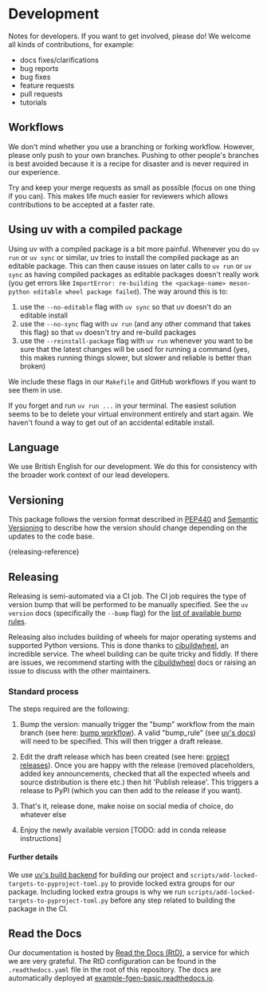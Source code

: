 # Development

Notes for developers.
If you want to get involved, please do!
We welcome all kinds of contributions, for example:

- docs fixes/clarifications
- bug reports
- bug fixes
- feature requests
- pull requests
- tutorials

## Workflows

<!---
This section is auto-generated by the copier template
and the text below is just a placeholder to get you started.
The workflows section will likely need to be updated
to be project specific as the project's norms are established.
-->

We don't mind whether you use a branching or forking workflow.
However, please only push to your own branches.
Pushing to other people's branches is best avoided because
it is a recipe for disaster
and is never required in our experience.

Try and keep your merge requests as small as possible
(focus on one thing if you can).
This makes life much easier for reviewers
which allows contributions to be accepted at a faster rate.

## Using uv with a compiled package

Using uv with a compiled package is a bit more painful.
Whenever you do `uv run` or `uv sync` or similar,
uv tries to install the compiled package as an editable package.
This can then cause issues on later calls to `uv run` or `uv sync`
as having compiled packages as editable packages doesn't really work
(you get errors like
`ImportError: re-building the <package-name> meson-python editable wheel package failed`).
The way around this is to:

1. use the `--no-editable` flag with `uv sync`
    so that uv doesn't do an editable install
1. use the `--no-sync` flag with `uv run`
    (and any other command that takes this flag)
    so that `uv` doesn't try and re-build packages
1. use the `--reinstall-package` flag with `uv run`
    whenever you want to be sure that the latest changes
    will be used for running a command
    (yes, this makes running things slower,
    but slower and reliable is better than broken)

We include these flags in our `Makefile` and GitHub workflows
if you want to see them in use.

If you forget and run `uv run ...` in your terminal.
The easiest solution seems to be to delete your virtual environment entirely and start again.
We haven't found a way to get out of an accidental editable install.

## Language

We use British English for our development.
We do this for consistency with the broader work context of our lead developers.

## Versioning

This package follows the version format described in [PEP440](https://peps.python.org/pep-0440/)
and [Semantic Versioning](https://semver.org/) to describe how the version
should change depending on the updates to the code base.

[](){releasing-reference}
## Releasing

Releasing is semi-automated via a CI job.
The CI job requires the type of version bump
that will be performed to be manually specified.
See the `uv version` docs (specifically the `--bump` flag) for the
[list of available bump rules](https://docs.astral.sh/uv/reference/cli/#uv-version).

Releasing also includes building of wheels for major operating systems and supported Python versions.
This is done thanks to [cibuildwheel](https://cibuildwheel.pypa.io/), an incredible service.
The wheel building can be quite tricky and fiddly.
If there are issues, we recommend starting with the [cibuildwheel](https://cibuildwheel.pypa.io/) docs
or raising an issue to discuss with the other maintainers.

### Standard process

The steps required are the following:

1. Bump the version: manually trigger the "bump" workflow from the main branch
   (see here: [bump workflow](https://github.com/openscm/example-fgen-basic/actions/workflows/bump.yaml)).
   A valid "bump_rule" (see [uv's docs](https://docs.astral.sh/uv/reference/cli/#uv-version))
   will need to be specified.
   This will then trigger a draft release.

1. Edit the draft release which has been created
   (see here:
   [project releases](https://github.com/openscm/example-fgen-basic/releases)).
   Once you are happy with the release
   (removed placeholders, added key announcements,
   checked that all the expected wheels and source distribution is there etc.)
   then hit 'Publish release'.
   This triggers a release to PyPI
   (which you can then add to the release if you want).

1. That's it, release done, make noise on social media of choice, do whatever
   else

1. Enjoy the newly available version
[TODO: add in conda release instructions]

#### Further details

We use [uv's build backend](https://docs.astral.sh/uv/concepts/build-backend) for building our project
and `scripts/add-locked-targets-to-pyproject-toml.py`
to provide locked extra groups for our package.
Including locked extra groups is why we run `scripts/add-locked-targets-to-pyproject-toml.py`
before any step related to building the package in the CI.

## Read the Docs

Our documentation is hosted by [Read the Docs (RtD)](https://www.readthedocs.org/),
a service for which we are very grateful.
The RtD configuration can be found in the `.readthedocs.yaml` file
in the root of this repository.
The docs are automatically deployed at
[example-fgen-basic.readthedocs.io](https://example-fgen-basic.readthedocs.io/en/latest/).
